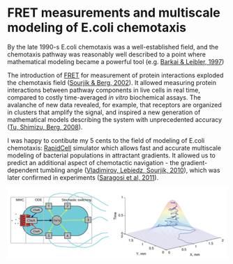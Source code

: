 # FRET measurements and multiscale modeling of E.coli chemotaxis
By the late 1990-s E.coli chemotaxis was a well-established field, and the chemotaxis pathway was reasonably well described
to a point where mathematical modeling became a powerful tool
(e.g. [Barkai & Leibler, 1997](http://www.nature.com/nature/journal/v387/n6636/full/387913a0.html "Robustness in simple biochemical networks. Nature, 1997"))

The introduction of [FRET](http://www.rowland.harvard.edu/labs/bacteria/projects/fret.php "Förster resonance energy transfer") 
for measurement of protein interactions exploded the chemotaxis field 
([Sourjik & Berg, 2002](http://www.pnas.org/content/99/1/123.full "V.Sourjik & H.Berg. Receptor sensitivity in bacterial chemotaxis. PNAS, 2002.")).
It allowed measuring protein interactions between pathway components in live cells in real time, compared to costly time-averaged *in vitro* biochemical assays. The avalanche of new data revealed, for example, that receptors are organized in clusters that amplify the signal, and inspired a new generation of mathematical models describing the system with unprecedented accuracy ([Tu, Shimizu, Berg, 2008](http://www.pnas.org/content/105/39/14855 "Modeling the chemotactic response of Escherichia coli to time-varying stimuli. PNAS, 2008")).

I was happy to contibute my 5 cents to the field of modeling of E.coli chemotaxis: [RapidCell](http://www.rapidcell.net/) simulator which allows fast and accurate multiscale modeling of bacterial populations in attractant gradients. It allowed us to predict an additional aspect of chemotactic navigation - the gradient-dependent tumbling angle ([Vladimirov, Lebiedz, Sourjik, 2010](http://journals.plos.org/ploscompbiol/article?id=10.1371/journal.pcbi.1000717 "Predicted Auxiliary Navigation Mechanism of Peritrichously Flagellated Chemotactic Bacteria")), which was later confirmed in experiments ([Saragosi et al, 2011](http://www.pnas.org/content/108/39/16235.full "Directional persistence of chemotactic bacteria in a traveling concentration wave")).
 
 ![](/images/chemotaxis-rapidcell.png)
